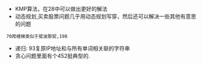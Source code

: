 - KMP算法，在28中可以做出更好的解法
- 动态规划,买卖股票问题几乎用动态规划写穿，然后还可以解决一些其他有意思的问题
```
70爬楼梯类似于斐波那契,198
```
- 递归: 93复原IP地址和与所有单词相关联的字符串
- 贪心问题里面有个452挺典型的.

